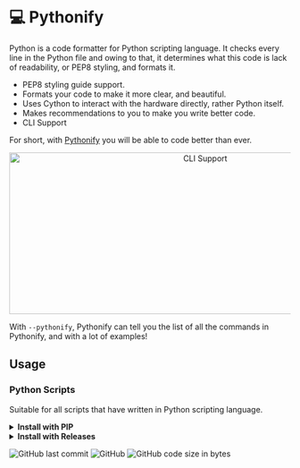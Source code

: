 # 💻 Pythonify


Python is a code formatter for Python scripting language. It checks every line in the
Python file and owing to that, it determines what this code is lack of readability, or PEP8 styling, and formats it.

* PEP8 styling guide support.
* Formats your code to make it more clear, and beautiful.
* Uses Cython to interact with the hardware directly, rather Python itself.
* Makes recommendations to you to make you write better code.
* CLI Support

For short, with <a href="https://github.com/violencedev/pythonify">Pythonify</a> you will be able to code better than ever.

<p align="center">
<img src="https://github.com/violencedev/pythonify/blob/main/cli.svg"
  alt="CLI Support"
  width="686" height="289">
</p>

With `--pythonify`, Pythonify can tell you the list of all the commands in Pythonify, and with a lot of examples!

## Usage

### Python Scripts

Suitable for all scripts that have written in Python scripting language.

<details><summary><b>Install with PIP</b></summary>

1. Install the library (will come soon):

    ```sh
    $ pip install pythonify --user
    ```

2. That's all you need to install the package!

    ```sh
    $ python pythonify.py
    ```

</details>

<details><summary><b>Install with Releases</b></summary>

1. Install the last release that is suitable with your system. (will come soon):

2. That's all you need to install the package!

    ```sh
    $ python pythonify.py
    ```

</details>

![GitHub last commit](https://img.shields.io/github/last-commit/violencedev/pythonify)
![GitHub](https://img.shields.io/github/license/violencedev/pythonify)
![GitHub code size in bytes](https://img.shields.io/github/languages/code-size/violencedev/pythonify)
